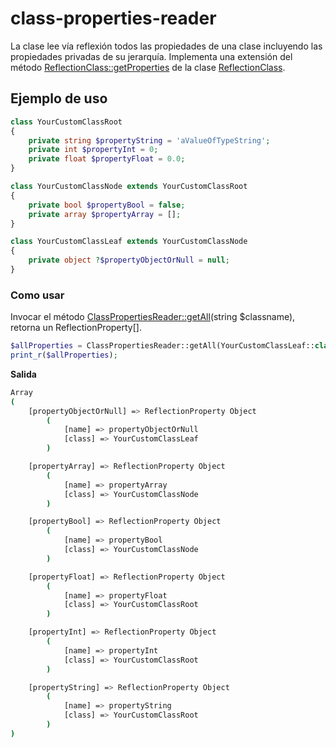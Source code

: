 # class-properties-reader
La clase lee vía reflexión todos las propiedades de una clase incluyendo las propiedades privadas de su jerarquía. 
Implementa una extensión del método [ReflectionClass::getProperties](https://www.php.net/manual/es/reflectionclass.getproperties.php)
de la clase [ReflectionClass](https://www.php.net/manual/en/class.reflectionclass.php). 

## Ejemplo de uso
```php
class YourCustomClassRoot
{
    private string $propertyString = 'aValueOfTypeString';
    private int $propertyInt = 0;
    private float $propertyFloat = 0.0;
}

class YourCustomClassNode extends YourCustomClassRoot
{
    private bool $propertyBool = false;
    private array $propertyArray = [];
}

class YourCustomClassLeaf extends YourCustomClassNode
{
    private object ?$propertyObjectOrNull = null;
}
```

### Como usar
Invocar el método [ClassPropertiesReader::getAll](/MPV/Tools/Reflection/ClassPropertiesReader.php#L15)(string $classname), retorna un ReflectionProperty[].
```php
$allProperties = ClassPropertiesReader::getAll(YourCustomClassLeaf::class);
print_r($allProperties);
```

**Salida**   
```bash
Array
(
    [propertyObjectOrNull] => ReflectionProperty Object
        (
            [name] => propertyObjectOrNull
            [class] => YourCustomClassLeaf
        )

    [propertyArray] => ReflectionProperty Object
        (
            [name] => propertyArray
            [class] => YourCustomClassNode
        )

    [propertyBool] => ReflectionProperty Object
        (
            [name] => propertyBool
            [class] => YourCustomClassNode
        )

    [propertyFloat] => ReflectionProperty Object
        (
            [name] => propertyFloat
            [class] => YourCustomClassRoot
        )

    [propertyInt] => ReflectionProperty Object
        (
            [name] => propertyInt
            [class] => YourCustomClassRoot
        )

    [propertyString] => ReflectionProperty Object
        (
            [name] => propertyString
            [class] => YourCustomClassRoot
        )
)
```

